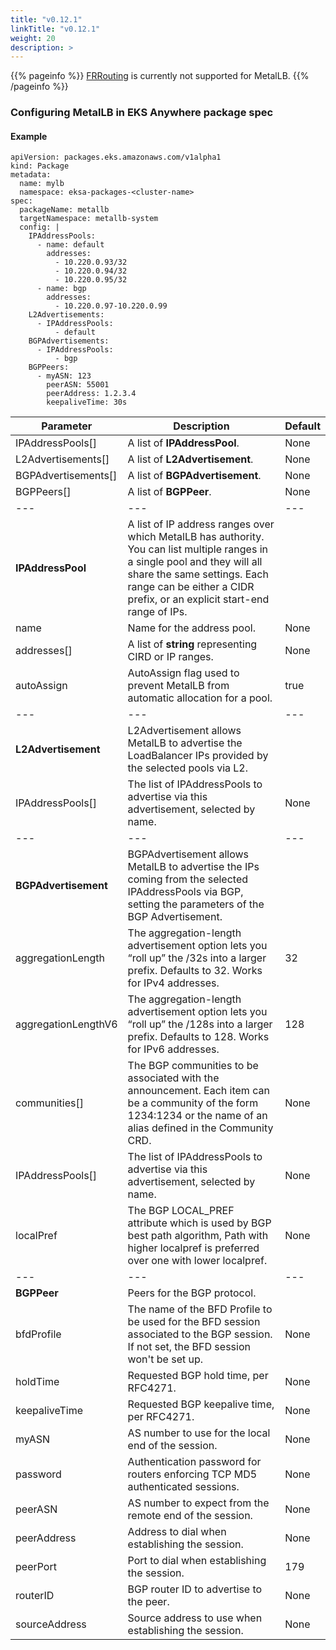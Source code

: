 ```yaml
---
title: "v0.12.1"
linkTitle: "v0.12.1"
weight: 20
description: >
---
```


{{% pageinfo %}}
[FRRouting](https://frrouting.org/) is currently not supported for MetalLB.
{{% /pageinfo %}}

### Configuring MetalLB in EKS Anywhere package spec

#### Example
```
apiVersion: packages.eks.amazonaws.com/v1alpha1
kind: Package
metadata:
  name: mylb
  namespace: eksa-packages-<cluster-name>
spec:
  packageName: metallb
  targetNamespace: metallb-system
  config: |
    IPAddressPools:
      - name: default
        addresses:
          - 10.220.0.93/32
          - 10.220.0.94/32
          - 10.220.0.95/32
      - name: bgp
        addresses:
          - 10.220.0.97-10.220.0.99
    L2Advertisements:
      - IPAddressPools:
          - default
    BGPAdvertisements:
      - IPAddressPools:
          - bgp 
    BGPPeers:
      - myASN: 123
        peerASN: 55001
        peerAddress: 1.2.3.4
        keepaliveTime: 30s
```

| Parameter | Description | Default |
|---|---|---|
| IPAddressPools[] | A list of **IPAddressPool**. | None |
| L2Advertisements[] | A list of **L2Advertisement**. | None |
| BGPAdvertisements[] | A list of **BGPAdvertisement**. | None |
| BGPPeers[] | A list of **BGPPeer**. | None |
|---|---|---|
|**IPAddressPool**|A list of IP address ranges over which MetalLB has authority. You can list multiple ranges in a single pool and they will all share the same settings. Each range can be either a CIDR prefix, or an explicit start-end range of IPs.||
| name | Name for the address pool. | None |
| addresses[] | A list of **string** representing CIRD or IP ranges. | None |
| autoAssign | AutoAssign flag used to prevent MetalLB from automatic allocation for a pool. | true |
|---|---|---|
|**L2Advertisement**|L2Advertisement allows MetalLB to advertise the LoadBalancer IPs provided by the selected pools via L2.||
| IPAddressPools[] | The list of IPAddressPools to advertise via this advertisement, selected by name. | None |
|---|---|---|
|**BGPAdvertisement**|BGPAdvertisement allows MetalLB to advertise the IPs coming from the selected IPAddressPools via BGP, setting the parameters of the BGP Advertisement.||
| aggregationLength | The aggregation-length advertisement option lets you “roll up” the /32s into a larger prefix. Defaults to 32. Works for IPv4 addresses. | 32 |
| aggregationLengthV6 | The aggregation-length advertisement option lets you “roll up” the /128s into a larger prefix. Defaults to 128. Works for IPv6 addresses. | 128 |
| communities[] | The BGP communities to be associated with the announcement. Each item can be a community of the form 1234:1234 or the name of an alias defined in the Community CRD. | None |
| IPAddressPools[] | The list of IPAddressPools to advertise via this advertisement, selected by name. | None |
| localPref | The BGP LOCAL_PREF attribute which is used by BGP best path algorithm, Path with higher localpref is preferred over one with lower localpref. | None |
|---|---|---|
|**BGPPeer**|Peers for the BGP protocol.||
| bfdProfile | The name of the BFD Profile to be used for the BFD session associated to the BGP session. If not set, the BFD session won't be set up. | None |
| holdTime | Requested BGP hold time, per RFC4271. | None |
| keepaliveTime | Requested BGP keepalive time, per RFC4271. | None |
| myASN | AS number to use for the local end of the session. | None |
| password | Authentication password for routers enforcing TCP MD5 authenticated sessions. | None |
| peerASN | AS number to expect from the remote end of the session. | None |
| peerAddress | Address to dial when establishing the session. | None |
| peerPort | Port to dial when establishing the session. | 179 |
| routerID | BGP router ID to advertise to the peer. | None |
| sourceAddress | Source address to use when establishing the session. | None |
